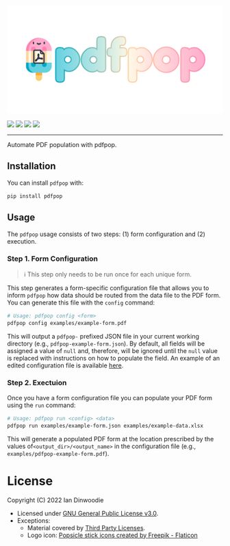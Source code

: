 <p align="center">
  <img src="assets/images/pdfpop-banner.png"
      alt="Automate PDF population with pdfpop"
      title="pdfpop" />
</p>

<p align="left">
    <a href="LICENSE" alt="License">
        <img src="https://img.shields.io/github/license/iandinwoodie/pdfpop" /></a>
    <img src="https://img.shields.io/github/repo-size/iandinwoodie/pdfpop" />
    <a href="https://github.com/iandinwoodie/pdfpop/releases" alt="Latest Release">
        <img src="https://img.shields.io/github/v/tag/iandinwoodie/pdfpop" /></a>
    <a href="https://github.com/iandinwoodie/pdfpop/actions/workflows/tests.yml" alt="CI/CD Tests">
        <img src="https://github.com/iandinwoodie/pdfpop/actions/workflows/tests.yml/badge.svg" /></a>
    <a href="https://codecov.io/gh/iandinwoodie/pdfpop" >
        <img scr="https://codecov.io/gh/iandinwoodie/pdfpop/branch/main/graph/badge.svg?token=ZNY5FIHA9U"/>
    </a>
</p>

---

Automate PDF population with pdfpop.

## Installation

You can install `pdfpop` with:

```bash
pip install pdfpop
```

## Usage

The `pdfpop` usage consists of two steps: (1) form configuration and (2)
execution.

### Step 1. Form Configuration

> ℹ️  This step only needs to be run once for each unique form.

This step generates a form-specific configuration file that allows you to inform
`pdfpop` how data should be routed from the data file to the PDF form. You can
generate this file with the `config` command:

```bash
# Usage: pdfpop config <form>
pdfpop config examples/example-form.pdf
```

This will output a `pdfpop-` prefixed JSON file in your current working
directory (e.g., `pdfpop-example-form.json`). By default, all fields will be
assigned a value of `null` and, therefore, will be ignored until the `null`
value is replaced with instructions on how to populate the field. An example of
an edited configuration file is available [here](examples/example-form.json).

### Step 2. Exectuion

Once you have a form configuration file you can populate your PDF form using the
`run` command:

```bash
# Usage: pdfpop run <config> <data>
pdfpop run examples/example-form.json examples/example-data.xlsx
```

This will generate a populated PDF form at the location prescribed by the values
of`<output_dir>/<output_name>` in the configuration file (e.g.,
`examples/pdfpop-example-form.pdf`).

# License

Copyright (C) 2022 Ian Dinwoodie

* Licensed under [GNU General Public License v3.0](LICENSE.txt).
* Exceptions:
    * Material covered by [Third Party Licenses](LICENSE-THIRD-PARTY.txt).
    * Logo icon: <a href="https://www.flaticon.com/free-icons/popsicle-stick" title="popsicle stick icons">Popsicle stick icons created by Freepik - Flaticon</a>
